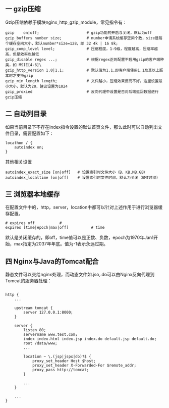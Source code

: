 ## 一 gzip压缩

Gzip压缩依赖于模块nginx_http_gzip_module，常见指令有：
```
gzip    on|off;                     # gzip功能的开启与关闭，默认为off
gzip_buffers number size;           # number申请系统缓存空间个数，size是每个缓存空间大小，默认number*size=128，即 32 4k | 16 8k;
gzip_comp_level level;              # 压缩程度，1-9级，程度越高，压缩率越高，但是效率也越低
gzip_disable regex ...;             # 根据regex正则配置不启用gzip的客户端种类，如 MSIE[4-6]\
gzip_http_version 1.0|1.1;          # 默认值为1.1,即客户端使用1.1及其以上版本时才支持gzip
gzip_min_length length;             # 文件越小，压缩效果反而不好，这里设置最小大小，默认为20，建议设置为1024
gzip_proxied                        # 反向代理中设置是否对后端返回数据进行gzip压缩
```

## 二 自动列目录

如果当前目录下不存在index指令设置的默认首页文件，那么此时可以自动列出文件目录，需要配置如下：
```
locathon / {
    autoindex on;
}
```

其他相关设置
```
autoindex_exact_size [on|off]   # 设置索引时文件大小（B，KB,MB,GB）
autoindex_localtime [on|off]    # 设置索引时文件时间，默认为关闭（GMT时间）
```

## 三 浏览器本地缓存

在配置文件中的，http，server，location中都可以针对上述作用于进行浏览器缓存配置。
```
# expires off           # 
expires [time|epoch|max|off]          # time
```

默认是关闭缓存的，即off，time值可以是正数、负数，epoch为1970年Jan1开始，max指定为2037年年底。值为-1表示永远过期。

## 四 Nginx与Java的Tomcat配合

静态文件可以交给nginx处理，而动态文件如.jso,.do可以由Nginx反向代理到Tomcat的服务器处理：

```

http {
    ...

    upstream tomcat {
        server 127.0.0.1:8000;
    }

    server {
        listen 80;
        servername www.test.com;
        index index.html index.jsp index.do default.jsp default.do;
        root /data/www;
        ...

        location ~ \.(jsp|jspx|do)?$ {
            proxy_set_header Host $host;
            proxy_set_header X-Forwarded-For $remote_addr;
            proxy_pass http://tomcat;
        }

        ...
    }

    ...
}

```
